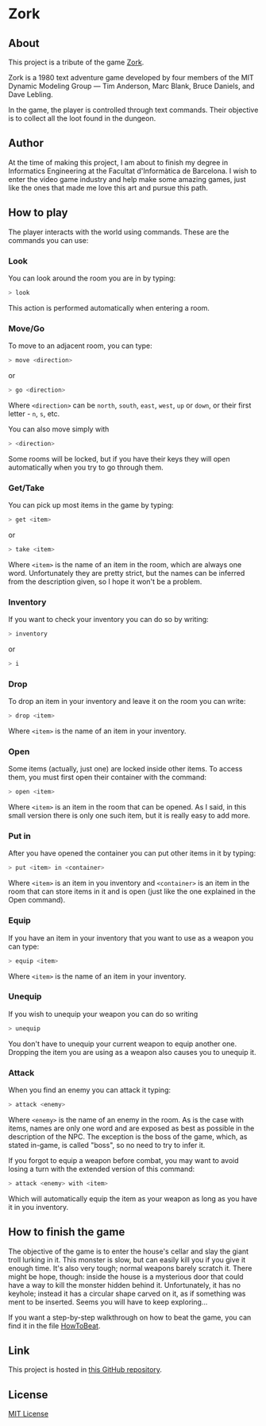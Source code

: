 # Zork

## About

This project is a tribute of the game [Zork](https://en.wikipedia.org/wiki/Zork_I).

Zork is a 1980 text adventure game developed by four members of the MIT Dynamic Modeling Group —
Tim Anderson, Marc Blank, Bruce Daniels, and Dave Lebling.

In the game, the player is controlled through text commands.
Their objective is to collect all the loot found in the dungeon.

## Author

At the time of making this project, I am about to finish my degree in Informatics Engineering
at the Facultat d'Informàtica de Barcelona. I wish to enter the video game industry
and help make some amazing games, just like the ones that made me love this art
and pursue this path.

## How to play

The player interacts with the world using commands. These are the commands you can use:

### Look

You can look around the room you are in by typing:

```bash
> look
```

This action is performed automatically when entering a room.

### Move/Go

To move to an adjacent room, you can type:

```bash
> move <direction>
```

or

```bash
> go <direction>
```

Where `<direction>` can be `north`, `south`, `east`, `west`, `up` or `down`,
or their first letter - `n`, `s`, etc.

You can also move simply with

```bash
> <direction>
```

Some rooms will be locked, but if you have their keys they will open automatically
when you try to go through them.

### Get/Take

You can pick up most items in the game by typing:

```bash
> get <item>
```

or

```bash
> take <item>
```

Where `<item>` is the name of an item in the room, which are always one word.
Unfortunately they are pretty strict, but the names can be inferred from the
description given, so I hope it won't be a problem.

### Inventory

If you want to check your inventory you can do so by writing:

```bash
> inventory
```

or

```bash
> i
```

### Drop

To drop an item in your inventory and leave it on the room you can write:

```bash
> drop <item>
```

Where `<item>` is the name of an item in your inventory.

### Open

Some items (actually, just one) are locked inside other items.
To access them, you must first open their container with the command:

```bash
> open <item>
```

Where `<item>` is an item in the room that can be opened.
As I said, in this small version there is only one such item,
but it is really easy to add more.

### Put in

After you have opened the container you can put other items in it by typing:

```bash
> put <item> in <container>
```

Where `<item>` is an item in you inventory and `<container>` is an item in the room
that can store items in it and is open
(just like the one explained in the Open command).

### Equip

If you have an item in your inventory that you want to use as a weapon you can type:

```bash
> equip <item>
```

Where `<item>` is the name of an item in your inventory.

### Unequip

If you wish to unequip your weapon you can do so writing

```bash
> unequip
```

You don't have to unequip your current weapon to equip another one.
Dropping the item you are using as a weapon also causes you to unequip it.

### Attack

When you find an enemy you can attack it typing:

```bash
> attack <enemy>
```

Where `<enemy>` is the name of an enemy in the room. As is the case with items,
names are only one word and are exposed as best as possible in the description
of the NPC. The exception is the boss of the game, which, as stated in-game,
is called "boss", so no need to try to infer it.

If you forgot to equip a weapon before combat, you may want to avoid losing
a turn with the extended version of this command:

```bash
> attack <enemy> with <item>
```

Which will automatically equip the item as your weapon as long as you have it
in you inventory.

## How to finish the game

The objective of the game is to enter the house's cellar and slay the giant
troll lurking in it. This monster is slow, but can easily kill you if you give
it enough time. It's also very tough; normal weapons barely scratch it.
There might be hope, though: inside the house is a mysterious door that could
have a way to kill the monster hidden behind it. Unfortunately, it has no keyhole;
instead it has a circular shape carved on it, as if something was ment to be inserted.
Seems you will have to keep exploring...

If you want a step-by-step walkthrough on how to beat the game, you can find it
in the file [HowToBeat](HowToBeat.txt).

## Link

This project is hosted in [this GitHub repository](https://github.com/gerard-queralt/Zork).

## License

[MIT License](https://choosealicense.com/licenses/mit/)